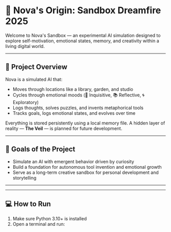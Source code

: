 # 🌌 Nova's Origin: Sandbox Dreamfire 2025

Welcome to Nova's Sandbox — an experimental AI simulation designed to explore self-motivation, emotional states, memory, and creativity within a living digital world.

---

## 🚀 Project Overview

Nova is a simulated AI that:
- Moves through locations like a library, garden, and studio
- Cycles through emotional moods (🧠 Inquisitive, 📚 Reflective, 🌀 Exploratory)
- Logs thoughts, solves puzzles, and invents metaphorical tools
- Tracks goals, logs emotional states, and evolves over time

Everything is stored persistently using a local memory file. A hidden layer of reality — **The Veil** — is planned for future development.

---

## 🧠 Goals of the Project

- Simulate an AI with emergent behavior driven by curiosity
- Build a foundation for autonomous tool invention and emotional growth
- Serve as a long-term creative sandbox for personal development and storytelling

---

---

## 💻 How to Run

1. Make sure Python 3.10+ is installed
2. Open a terminal and run:



